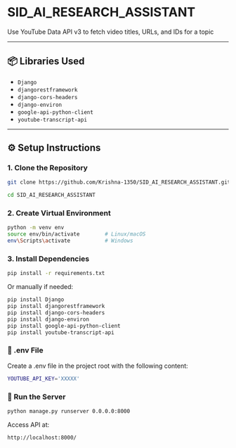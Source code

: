 # SID_AI_RESEARCH_ASSISTANT
Use YouTube Data API v3 to fetch video titles, URLs, and IDs for a topic

---

## 📦 Libraries Used

- `Django`
- `djangorestframework`
- `django-cors-headers`
- `django-environ`
- `google-api-python-client`
- `youtube-transcript-api`

---

## ⚙️ Setup Instructions

### 1. Clone the Repository

```bash
git clone https://github.com/Krishna-1350/SID_AI_RESEARCH_ASSISTANT.git

cd SID_AI_RESEARCH_ASSISTANT
```

### 2. Create Virtual Environment

```bash
python -m venv env
source env/bin/activate        # Linux/macOS
env\Scripts\activate           # Windows
```

### 3. Install Dependencies
```bash
pip install -r requirements.txt
```

Or manually if needed:

```bash
pip install Django
pip install djangorestframework
pip install django-cors-headers
pip install django-environ
pip install google-api-python-client
pip install youtube-transcript-api
```

### 📁 .env File
Create a .env file in the project root with the following content:

```bash
YOUTUBE_API_KEY='XXXXX'
```

### 🚀 Run the Server
```bash
python manage.py runserver 0.0.0.0:8000
```

Access API at:
```bash
http://localhost:8000/
```
